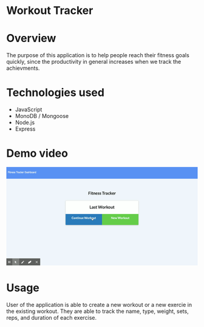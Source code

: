# Workout Tracker

# Overview 
The purpose of this application is to help people reach their fitness goals quickly, since the productivity in general increases when we track the achievments. 

# Technologies used 
* JavaScript
* MonoDB / Mongoose
* Node.js
* Express


# Demo video 
![](vid/demoVid.gif)

# Usage 
User of the application is able to create a new workout or a new exercie in the existing workout. They are able to track the name, type, weight, sets, reps, and duration of each exercise. 
